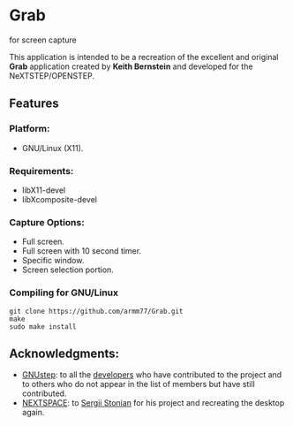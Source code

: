 # Grab
for screen capture


This application is intended to be a recreation of the excellent and original **Grab** application created by **Keith Bernstein** and developed for the NeXTSTEP/OPENSTEP. 


## Features

### Platform:
* GNU/Linux (X11).

### Requirements:
* libX11-devel
* libXcomposite-devel

### Capture Options:
* Full screen.
* Full screen with 10 second timer.
* Specific window.
* Screen selection portion.

### Compiling for GNU/Linux
    git clone https://github.com/armm77/Grab.git
    make
    sudo make install

## Acknowledgments:
* [GNUstep](https://github.com/gnustep): to all the [developers](https://github.com/orgs/gnustep/people) who have contributed to the project and to others who do not appear in the list of members but have still contributed.
* [NEXTSPACE](https://github.com/trunkmaster/nextspace): to [Sergii Stonian](https://github.com/trunkmaster) for his project and recreating the desktop again.



